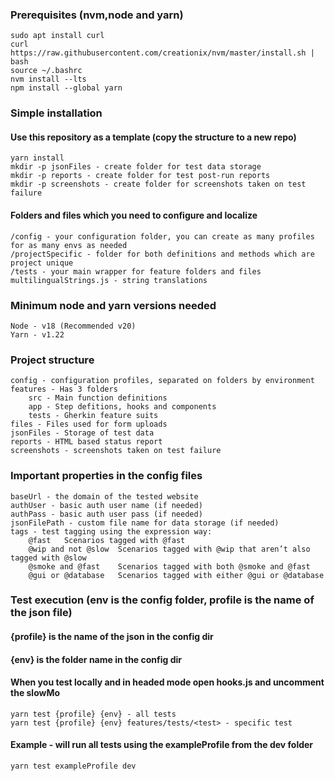 ### Prerequisites (nvm,node and yarn)
    sudo apt install curl
    curl https://raw.githubusercontent.com/creationix/nvm/master/install.sh | bash 
    source ~/.bashrc
    nvm install --lts
    npm install --global yarn

### Simple installation
#### Use this repository as a template (copy the structure to a new repo)
    yarn install
    mkdir -p jsonFiles - create folder for test data storage
    mkdir -p reports - create folder for test post-run reports
    mkdir -p screenshots - create folder for screenshots taken on test failure

#### Folders and files which you need to configure and localize
    /config - your configuration folder, you can create as many profiles for as many envs as needed
    /projectSpecific - folder for both definitions and methods which are project unique
    /tests - your main wrapper for feature folders and files
    multilingualStrings.js - string translations


### Minimum node and yarn versions needed
    Node - v18 (Recommended v20)
    Yarn - v1.22

### Project structure
    config - configuration profiles, separated on folders by environment
    features - Has 3 folders
        src - Main function definitions
        app - Step defitions, hooks and components
        tests - Gherkin feature suits 
    files - Files used for form uploads
    jsonFiles - Storage of test data
    reports - HTML based status report
    screenshots - screenshots taken on test failure

### Important properties in the config files
    baseUrl - the domain of the tested website
    authUser - basic auth user name (if needed)
    authPass - basic auth user pass (if needed)
    jsonFilePath - custom file name for data storage (if needed)
    tags - test tagging using the expression way:
        @fast	Scenarios tagged with @fast
        @wip and not @slow	Scenarios tagged with @wip that aren’t also tagged with @slow
        @smoke and @fast	Scenarios tagged with both @smoke and @fast
        @gui or @database	Scenarios tagged with either @gui or @database

### Test execution (env is the config folder, profile is the name of the json file)
#### {profile} is the name of the json in the config dir
#### {env} is the folder name in the config dir
#### When you test locally and in headed mode open hooks.js and uncomment the slowMo
    yarn test {profile} {env} - all tests
    yarn test {profile} {env} features/tests/<test> - specific test
    
#### Example - will run all tests using the exampleProfile from the dev folder
    yarn test exampleProfile dev
